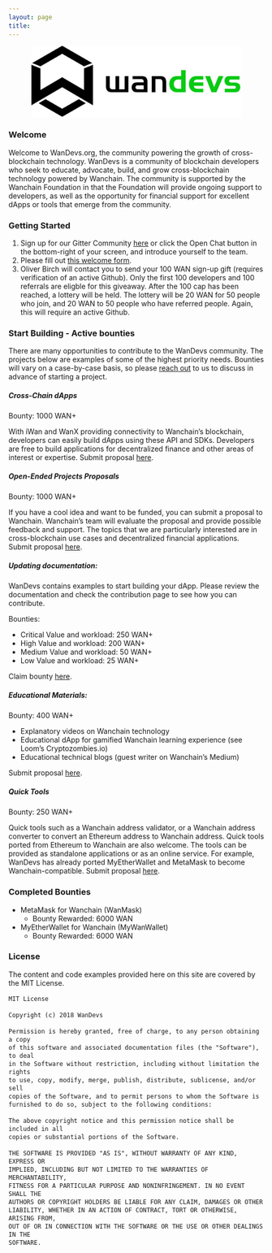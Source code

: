 ```yaml
---
layout: page
title: 
---
```

<center><img src="/img/wandevs.jpeg" alt="Logo" height="140"/></center>

### Welcome

Welcome to WanDevs.org, the community powering the growth of cross-blockchain technology. WanDevs is a community of blockchain developers who seek to educate, advocate, build, and grow cross-blockchain technology powered by Wanchain. The community is supported by the Wanchain Foundation in that the Foundation will provide ongoing support to developers, as well as the opportunity for financial support for excellent dApps or tools that emerge from the community.

### Getting Started

1.	Sign up for our Gitter Community <a href="https://gitter.im/wandevs/community" target="_blank" rel="noopener noreferrer" role="link" tabindex="0">here</a> or click the Open Chat button in the bottom-right of your screen, and introduce yourself to the team.
2.	Please fill out <a href="https://goo.gl/forms/EKfezdardvMldK0u2" target="_blank" rel="noopener noreferrer" role="link" tabindex="0">this welcome form</a>.
3.	Oliver Birch will contact you to send your 100 WAN sign-up gift (requires verification of an active Github). Only the first 100 developers and 100 referrals are eligble for this giveaway. After the 100 cap has been reached, a lottery will be held. The lottery will be 20 WAN for 50 people who join, and 20 WAN to 50 people who have referred people. Again, this will require an active Github.

### Start Building - Active bounties
There are many opportunities to contribute to the WanDevs community. The projects below are examples of some of the highest priority needs. Bounties will vary on a case-by-case basis, so please <a href="https://forms.gle/oSK9HW5ngaS9kvvK7" target="_blank" rel="noopener">reach out</a> to us to discuss in advance of starting a project.

##### Cross-Chain dApps 

Bounty: 1000 WAN+ 

With iWan and WanX providing connectivity to Wanchain’s blockchain, developers can easily build dApps using these API and SDKs. Developers are free to build applications for decentralized finance and other areas of interest or expertise. Submit proposal <a href="https://forms.gle/oSK9HW5ngaS9kvvK7" target="_blank" rel="noopener">here</a>. 

##### Open-Ended Projects Proposals 

Bounty: 1000 WAN+ 

If you have a cool idea and want to be funded, you can submit a proposal to Wanchain. Wanchain’s team will evaluate the proposal and provide possible feedback and support. The topics that we are particularly interested are in cross-blockchain use cases and decentralized financial applications. Submit proposal <a href="https://forms.gle/oSK9HW5ngaS9kvvK7" target="_blank" rel="noopener">here</a>. 

#####  Updating documentation: 

WanDevs contains examples to start building your dApp. Please review the documentation and check the contribution page to see how you can contribute. 

Bounties:  

- Critical Value and workload: 250 WAN+ 
- High Value and workload: 200 WAN+  
- Medium Value and workload: 50 WAN+ 
- Low Value and workload: 25 WAN+ 

Claim bounty <a href="https://forms.gle/oSK9HW5ngaS9kvvK7" target="_blank" rel="noopener">here</a>. 

##### Educational Materials:  

Bounty: 400 WAN+ 

- Explanatory videos on Wanchain technology 
- Educational dApp for gamified Wanchain learning experience (see Loom’s Cryptozombies.io) 
- Educational technical blogs (guest writer on Wanchain’s Medium) 

Submit proposal <a href="https://forms.gle/oSK9HW5ngaS9kvvK7" target="_blank" rel="noopener">here</a>. 

##### Quick Tools 

Bounty: 250 WAN+ 

Quick tools such as a Wanchain address validator, or a Wanchain address converter to convert an Ethereum address to Wanchain address. Quick tools ported from Ethereum to Wanchain are also welcome. The tools can be provided as standalone applications or as an online service. For example, WanDevs has already ported MyEtherWallet and MetaMask to become Wanchain-compatible. Submit proposal <a href="https://forms.gle/oSK9HW5ngaS9kvvK7" target="_blank" rel="noopener">here</a>. 

### Completed Bounties 

- MetaMask for Wanchain (WanMask) 
  - Bounty Rewarded: 6000 WAN 
- MyEtherWallet for Wanchain (MyWanWallet) 
  - Bounty Rewarded: 6000 WAN 

### License

The content and code examples provided here on this site are covered by the MIT License.

    MIT License

    Copyright (c) 2018 WanDevs

    Permission is hereby granted, free of charge, to any person obtaining a copy
    of this software and associated documentation files (the "Software"), to deal
    in the Software without restriction, including without limitation the rights
    to use, copy, modify, merge, publish, distribute, sublicense, and/or sell
    copies of the Software, and to permit persons to whom the Software is
    furnished to do so, subject to the following conditions:

    The above copyright notice and this permission notice shall be included in all
    copies or substantial portions of the Software.

    THE SOFTWARE IS PROVIDED "AS IS", WITHOUT WARRANTY OF ANY KIND, EXPRESS OR
    IMPLIED, INCLUDING BUT NOT LIMITED TO THE WARRANTIES OF MERCHANTABILITY,
    FITNESS FOR A PARTICULAR PURPOSE AND NONINFRINGEMENT. IN NO EVENT SHALL THE
    AUTHORS OR COPYRIGHT HOLDERS BE LIABLE FOR ANY CLAIM, DAMAGES OR OTHER
    LIABILITY, WHETHER IN AN ACTION OF CONTRACT, TORT OR OTHERWISE, ARISING FROM,
    OUT OF OR IN CONNECTION WITH THE SOFTWARE OR THE USE OR OTHER DEALINGS IN THE
    SOFTWARE.
